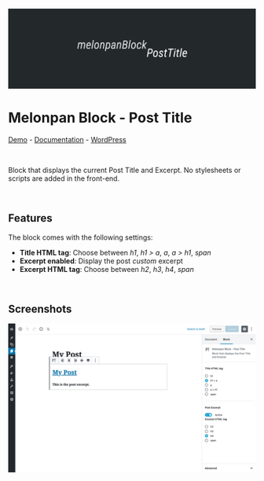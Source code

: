 ![Banner Image](assets-repo/banner-1544x500.png)

# Melonpan Block - Post Title

[Demo](https://gutenberg-showcase.melonpan.io/melonpan-block-post-title) - [Documentation](https://melonpan.io/gutenberg-blocks/melonpan-block-post-title) - [WordPress](https://wordpress.org/plugins/melonpan-block-post-title)

<br />

Block that displays the current Post Title and Excerpt. No stylesheets or scripts are added in the front-end.

<br />

## Features

The block comes with the following settings:

- **Title HTML tag**: Choose between _h1_, _h1 > a_, _a_, _a > h1_, _span_
- **Excerpt enabled**: Display the post _custom_ excerpt
- **Excerpt HTML tag**: Choose between _h2_, _h3_, _h4_, _span_

<br />

## Screenshots

<img src="assets-repo/screenshot-1.jpg" width="700px" alt="Block in the editor" />
